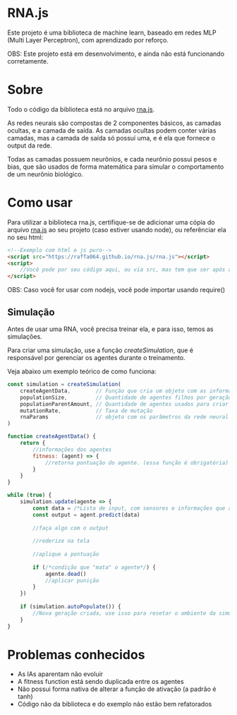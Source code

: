 # RNA.js

Este projeto é uma biblioteca de machine learn, baseado em redes MLP (Multi Layer Perceptron), com aprendizado por reforço.

OBS: Este projeto está em desenvolvimento, e ainda não está funcionando corretamente.

# Sobre

Todo o código da biblioteca está no arquivo [rna.js](./rna.js).

As redes neurais são compostas de 2 componentes básicos, as camadas ocultas, e a camada de saída. As camadas ocultas podem conter várias camadas, mas a camada de saída só possuí uma, e é ela que fornece o output da rede.

Todas as camadas possuem neurônios, e cada neurônio possui pesos e bias, que são usados de forma matemática para simular o comportamento de um neurônio biológico.

# Como usar

Para utilizar a biblioteca rna.js, certifique-se de adicionar uma cópia do arquivo [rna.js](./rna.js) ao seu projeto (caso estiver usando node), ou referênciar ela no seu html:

```html
<!--Exemplo com html e js puro-->
<script src="https://raffa064.github.io/rna.js/rna.js"></script>
<script>
    //Você pode por seu código aqui, ou via src, mas tem que ser após a tag script que carrega a biblioteca.
</script>

```
OBS: Caso você for usar com nodejs, você pode importar usando require()

## Simulação

Antes de usar uma RNA, você precisa treinar ela, e para isso, temos as simulações. 

Para criar uma simulação, use a função _createSimulation_, que é responsável por gerenciar os agentes durante o treinamento.

Veja abaixo um exemplo teórico de como funciona:

```javascript
const simulation = createSimulation(
    createAgentData,        // Função que cria um objeto com as informações básicas do agente de acordo com as informações específicas da sua IA, como posição, cor... é OBRIGATÓRIO que o objeto retornado contenha a fitness function da sua IA
    populationSize,         // Quantidade de agentes filhos por geração
    populationParentAmount, // Quantidade de agentes usados para criar a próxima geração 
    mutationRate,           // Taxa de mutação 
    rnaParams               // objeto com os parâmetros da rede neural (inputCount, hLayerCount, hNeuronCount, outputCount, parser)
)

function createAgentData() {
    return {
        //informações dos agentes
        fitness: (agent) => {
            //retorna pontuação do agente. (essa função é obrigatória)
        }
    }
}

while (true) {
    simulation.update(agente => {
        const data = /*Lista de input, com sensores e informações que a rede vai consumir*/
        const output = agent.predict(data)
    
        //faça algo com o output
        
        //rederize na tela
        
        //aplique a pontuação
        
        if (/*condição que "mata" o agente*/) {
            agente.dead()
            //aplicar punição
        }
    })
    
    if (simulation.autoPopulate()) {
        //Nova geração criada, use isso para resetar o ambiente da simulação 
    }
}

```

# Problemas conhecidos
- As IAs aparentam não evoluir
- A fitness function está sendo duplicada entre os agentes
- Não possui forma nativa de alterar a função de ativação (a padrão é tanh)
- Código não da biblioteca e do exemplo não estão bem refatorados